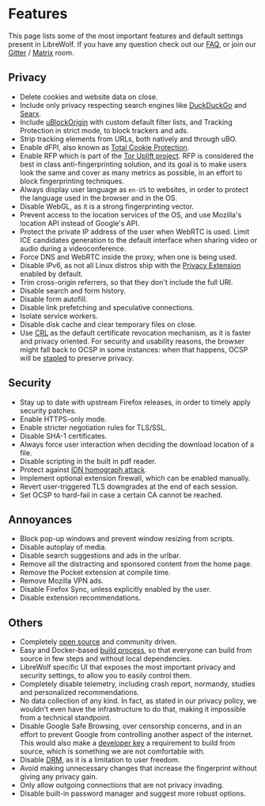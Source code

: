 # Features

This page lists some of the most important features and default settings present
in LibreWolf. If you have any question check out our [FAQ](/docs/faq), or join
our [Gitter](https://gitter.im/librewolf-community) /
[Matrix](https://matrix.to/#/#librewolf:matrix.org) room.

## Privacy

- Delete cookies and website data on close.
- Include only privacy respecting search engines like
  [DuckDuckGo](https://duckduckgo.com/) and
  [Searx](https://searx.github.io/searx/).
- Include [uBlockOrigin](https://ublockorigin.com/) with custom default filter
  lists, and Tracking Protection in strict mode, to block trackers and ads.
- Strip tracking elements from URLs, both natively and through uBO.
- Enable dFPI, also known as
  [Total Cookie Protection](https://blog.mozilla.org/security/2021/02/23/total-cookie-protection/).
- Enable RFP which is part of the
  [Tor Uplift project](https://wiki.mozilla.org/Security/Fingerprinting). RFP is
  considered the best in class anti-fingerprinting solution, and its goal is to
  make users look the same and cover as many metrics as possible, in an effort
  to block fingerprinting techniques.
- Always display user language as `en-US` to websites, in order to protect the
  language used in the browser and in the OS.
- Disable WebGL, as it is a strong fingerprinting vector.
- Prevent access to the location services of the OS, and use Mozilla's location
  API instead of Google's API.
- Protect the private IP address of the user when WebRTC is used. Limit ICE
  candidates generation to the default interface when sharing video or audio
  during a videoconference.
- Force DNS and WebRTC inside the proxy, when one is being used.
- Disable IPv6, as not all Linux distros ship with the
  [Privacy Extension](https://datatracker.ietf.org/doc/html/rfc3041#section-2.3)
  enabled by default.
- Trim cross-origin referrers, so that they don't include the full URI.
- Disable search and form history.
- Disable form autofill.
- Disable link prefetching and speculative connections.
- Isolate service workers.
- Disable disk cache and clear temporary files on close.
- Use [CRL](https://en.wikipedia.org/wiki/Certificate_revocation_list) as the
  default certificate revocation mechanism, as it is faster and privacy
  oriented. For security and usability reasons, the browser might fall back to
  OCSP in some instances: when that happens, OCSP will be
  [stapled](https://en.wikipedia.org/wiki/OCSP_stapling) to preserve privacy.

## Security

- Stay up to date with upstream Firefox releases, in order to timely apply
  security patches.
- Enable HTTPS-only mode.
- Enable stricter negotiation rules for TLS/SSL.
- Disable SHA-1 certificates.
- Always force user interaction when deciding the download location of a file.
- Disable scripting in the built in pdf reader.
- Protect against
  [IDN homograph attack](https://en.wikipedia.org/wiki/IDN_homograph_attack).
- Implement optional extension firewall, which can be enabled manually.
- Revert user-triggered TLS downgrades at the end of each session.
- Set OCSP to hard-fail in case a certain CA cannot be reached.

## Annoyances

- Block pop-up windows and prevent window resizing from scripts.
- Disable autoplay of media.
- Disable search suggestions and ads in the urlbar.
- Remove all the distracting and sponsored content from the home page.
- Remove the Pocket extension at compile time.
- Remove Mozilla VPN ads.
- Disable Firefox Sync, unless explicitly enabled by the user.
- Disable extension recommendations.

## Others

- Completely
  [open source](https://gitlab.com/librewolf-community/browser/source) and
  community driven.
- Easy and Docker-based
  [build process](https://gitlab.com/librewolf-community/browser/bsys5), so that
  everyone can build from source in few steps and without local dependencies.
- LibreWolf specific UI that exposes the most important privacy and security
  settings, to allow you to easily control them.
- Completely disable telemetry, including crash report, normandy, studies and
  personalized recommendations.
- No data collection of any kind. In fact, as stated in our privacy policy, we
  wouldn't even have the infrastructure to do that, making it impossible from a
  technical standpoint.
- Disable Google Safe Browsing, over censorship concerns, and in an effort to
  prevent Google from controlling another aspect of the internet. This would
  also make a
  [developer key](/docs/faq/#why-do-you-disable-google-safe-browsing) a
  requirement to build from source, which is something we are not comfortable
  with.
- Disable [DRM](https://www.eff.org/issues/drm), as it is a limitation to user
  freedom.
- Avoid making unnecessary changes that increase the fingerprint without giving
  any privacy gain.
- Only allow outgoing connections that are not privacy invading.
- Disable built-in password manager and suggest more robust options.
